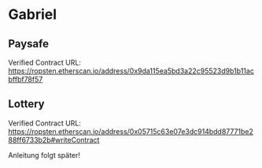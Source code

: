# Gabriel
## Paysafe
Verified Contract URL: https://ropsten.etherscan.io/address/0x9da115ea5bd3a22c95523d9b1b11acbffbf78f57
## Lottery
Verified Contract URL: https://ropsten.etherscan.io/address/0x05715c63e07e3dc914bdd87771be288ff6733b2b#writeContract

Anleitung folgt später!

